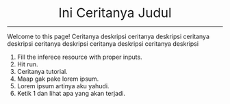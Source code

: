 <center>
<h style="font-size:30px">Ini Ceritanya Judul</h>
</center>

----
Welcome to this page! Ceritanya deskripsi ceritanya deskripsi ceritanya deskripsi ceritanya deskripsi ceritanya deskripsi ceritanya deskripsi

1. Fill the inferece resource with proper inputs.
2. Hit run.
3. Ceritanya tutorial.
4. Maap gak pake lorem ipsum.
5. Lorem ipsum artinya aku yahudi.
6. Ketik 1 dan lihat apa yang akan terjadi.